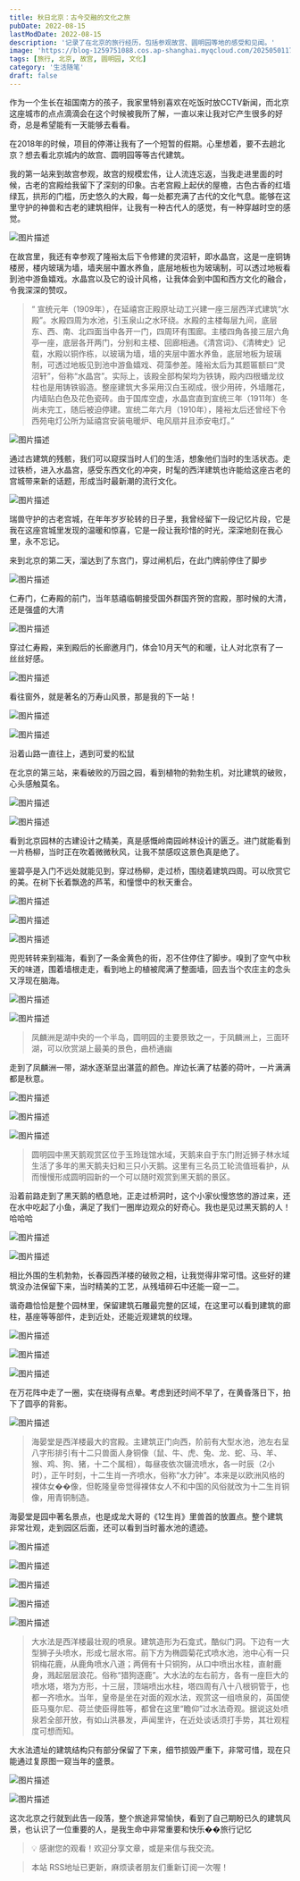 ```yaml
---
title: 秋日北京：古今交融的文化之旅
pubDate: 2022-08-15
lastModDate: 2022-08-15
description: '记录了在北京的旅行经历，包括参观故宫、圆明园等地的感受和见闻。'
image: 'https://blog-1259751088.cos.ap-shanghai.myqcloud.com/20250501174317213.png?imageSlim'
tags: [旅行, 北京, 故宫, 圆明园, 文化]
category: '生活随笔'
draft: false
---
```


作为一个生长在祖国南方的孩子，我家里特别喜欢在吃饭时放CCTV新闻，而北京这座城市的点点滴滴会在这个时候被我所了解，一直以来让我对它产生很多的好奇，总是希望能有一天能够去看看。

在2018年的时候，项目的停滞让我有了一个短暂的假期。心里想着，要不去趟北京？想去看北京城内的故宫、圆明园等等古代建筑。

我的第一站来到故宫参观，故宫的规模宏伟，让人流连忘返，当我走进里面的时候，古老的宫殿给我留下了深刻的印象。古老宫殿上起伏的屋檐，古色古香的红墙绿瓦，拱形的门槛，历史悠久的大殿，每一处都充满了古代的文化气息。能够在这里守护的神兽和古老的建筑相伴，让我有一种古代人的感觉，有一种穿越时空的感觉。

![图片描述](https://blog-1259751088.cos.ap-shanghai.myqcloud.com/20200312232644.jpg)

在故宫里，我还有幸参观了隆裕太后下令修建的灵沼轩，即水晶宫，这是一座铜铸楼房，楼内玻璃为墙，墙夹层中置水养鱼，底层地板也为玻璃制，可以透过地板看到池中游鱼嬉戏。水晶宫以及它的设计风格，让我体会到中国和西方文化的融合，令我深深的赞叹。

> “ 宣统元年（1909年），在延禧宫正殿原址动工兴建一座三层西洋式建筑“水殿”。水殿四周为水池，引玉泉山之水环绕。水殿的主楼每层九间，底层东、西、南、北四面当中各开一门，四周环有围廊。主楼四角各接三层六角亭一座，底层各开两门，分别和主楼、回廊相通。《清宫词》、《清稗史》记载，水殿以铜作栋，以玻璃为墙，墙的夹层中置水养鱼，底层地板为玻璃制，可透过地板见到池中游鱼嬉戏、荷藻参差。隆裕太后为其题匾额曰“灵沼轩”，俗称“水晶宫”。实际上，该殿全部构架均为铁铸，殿内四根蟠龙纹柱也是用铸铁锻造。整座建筑大多采用汉白玉砌成，很少用砖，外墙雕花，内墙贴白色及花色瓷砖。由于国库空虚，水晶宫直到宣统三年（1911年）冬尚未完工，随后被迫停建。宣统二年六月（1910年），隆裕太后还曾经下令西苑电灯公所为延禧宫安装电暖炉、电风扇并且添安电灯。”
> 

![图片描述](https://blog-1259751088.cos.ap-shanghai.myqcloud.com/20200312232901.png)

通过古建筑的残骸，我们可以窥探当时人们的生活，想象他们当时的生活状态。走过铁桥，进入水晶宫，感受东西文化的冲突，时髦的西洋建筑也许能给这座古老的宫城带来新的话题，形成当时最新潮的流行文化。

![图片描述](https://blog-1259751088.cos.ap-shanghai.myqcloud.com/20200312233003.png)

瑞兽守护的古老宫城，在年年岁岁轮转的日子里，我曾经留下一段记忆片段，它是我在这座宫城里发现的温暖和惊喜，它是一段让我珍惜的时光，深深地刻在我心里，永不忘记。

来到北京的第二天，溜达到了东宫门，穿过闸机后，在此门牌前停住了脚步

![图片描述](https://blog-1259751088.cos.ap-shanghai.myqcloud.com/20200314111826.png)

仁寿门，仁寿殿的前门，当年慈禧临朝接受国外群国齐贺的宫殿，那时候的大清，还是强盛的大清

![图片描述](https://blog-1259751088.cos.ap-shanghai.myqcloud.com/20200314111835.png)

穿过仁寿殿，来到殿后的长廊邀月门，体会10月天气的和暖，让人对北京有了一丝丝好感。

![图片描述](https://blog-1259751088.cos.ap-shanghai.myqcloud.com/20200314111827.png)

看往窗外，就是著名的万寿山风景，那是我的下一站！

![图片描述](https://blog-1259751088.cos.ap-shanghai.myqcloud.com/20200314111836.png)

![图片描述](https://blog-1259751088.cos.ap-shanghai.myqcloud.com/20200314111837.png)

沿着山路一直往上，遇到可爱的松鼠

在北京的第三站，来看破败的万园之园，看到植物的勃勃生机，对比建筑的破败，心头感触莫名。

![图片描述](https://blog-1259751088.cos.ap-shanghai.myqcloud.com/20200314141924.JPG)

![图片描述](https://blog-1259751088.cos.ap-shanghai.myqcloud.com/20200314142015.JPG)

看到北京园林的古建设计之精美，真是感慨岭南园岭林设计的匮乏。进门就能看到一片杨柳，当时正在吹着微微秋风，让我不禁感叹这景色真是绝了。

鉴碧亭是入门不远处就能见到，穿过杨柳，走过桥，围绕着建筑四周。可以欣赏它的美。在树下长着飘逸的芦苇，和憧憬中的秋天重合。

![图片描述](https://blog-1259751088.cos.ap-shanghai.myqcloud.com/20200314142132.jpg)

![图片描述](https://blog-1259751088.cos.ap-shanghai.myqcloud.com/20200314142146.JPG)

![图片描述](https://blog-1259751088.cos.ap-shanghai.myqcloud.com/20200314142205.JPG)

兜兜转转来到福海，看到了一条金黄色的街，忍不住停住了脚步。嗅到了空气中秋天的味道，围着墙根走走，看到地上的植被爬满了整面墙，回去当个农庄主的念头又浮现在脑海。

![图片描述](https://blog-1259751088.cos.ap-shanghai.myqcloud.com/20200314142252.JPG)

![图片描述](https://blog-1259751088.cos.ap-shanghai.myqcloud.com/20200314142313.jpg)

> 凤麟洲是湖中央的一个半岛，圆明园的主要景致之一，于凤麟洲上，三面环湖，可以欣赏湖上最美的景色，曲桥通幽
> 

走到了凤麟洲一带，湖水逐渐显出湛蓝的颜色。岸边长满了枯萎的荷叶，一片满满都是秋意。

![图片描述](https://blog-1259751088.cos.ap-shanghai.myqcloud.com/20200314142415.JPG)

![图片描述](https://blog-1259751088.cos.ap-shanghai.myqcloud.com/20200314142430.JPG)

![图片描述](https://blog-1259751088.cos.ap-shanghai.myqcloud.com/20200314142444.JPG)

> 圆明园中黑天鹅观赏区位于玉玲珑馆水域，天鹅来自于东门附近狮子林水域生活了多年的黑天鹅夫妇和三只小天鹅。这里有三名员工轮流值班看护，从而慢慢形成圆明园新的一个可以随时观赏到黑天鹅的景区。
> 

沿着前路走到了黑天鹅的栖息地，正走过桥洞时，这个小家伙慢悠悠的游过来，还在水中吃起了小鱼，满足了我们一圈岸边观众的好奇心。我也是见过黑天鹅的人！哈哈哈

![图片描述](https://blog-1259751088.cos.ap-shanghai.myqcloud.com/20200314142805.jpg)

![图片描述](https://blog-1259751088.cos.ap-shanghai.myqcloud.com/20200314142813.JPG)

相比外围的生机勃勃，长春园西洋楼的破败之相，让我觉得非常可惜。这些好的建筑没办法保留下来，当时精美的工艺，从残墙碎石中还能一窥一二。

谐奇趣恰恰是整个园林里，保留建筑石雕最完整的区域，在这里可以看到建筑的廊柱，基座等等部件，走到近处，还能近观建筑的纹理。

![图片描述](https://blog-1259751088.cos.ap-shanghai.myqcloud.com/20200314142843.JPG)

![图片描述](https://blog-1259751088.cos.ap-shanghai.myqcloud.com/20200314142906.JPG)

![图片描述](https://blog-1259751088.cos.ap-shanghai.myqcloud.com/20200314142931.JPG)

在万花阵中走了一圈，实在绕得有点晕。考虑到还时间不早了，在黄昏落日下，拍下了圆亭的背影。

![图片描述](https://blog-1259751088.cos.ap-shanghai.myqcloud.com/20200314142944.JPG)

> 海晏堂是西洋楼最大的宫殿。主建筑正门向西，阶前有大型水池，池左右呈八字形排引有十二只兽面人身铜像（鼠、牛、虎、兔、龙、蛇、马、羊、猴、鸡、狗、猪，十二个属相），每昼夜依次辍流喷水，各一时辰（2小时），正午时刻，十二生肖一齐喷水，俗称“水力钟”。本来是以欧洲风格的裸体女��像，但乾隆皇帝觉得裸体女人不和中国的风俗就改为十二生肖铜像，用青铜制造。
> 

海晏堂是园中著名景点，也是成龙大哥的《12生肖》里兽首的放置点。整个建筑非常壮观，走到园区后面，还可以看到当时蓄水池的遗迹。

![图片描述](https://blog-1259751088.cos.ap-shanghai.myqcloud.com/20200314143010.JPG)

![图片描述](https://blog-1259751088.cos.ap-shanghai.myqcloud.com/20200314143021.JPG)

![图片描述](https://blog-1259751088.cos.ap-shanghai.myqcloud.com/20200314143028.JPG)

![图片描述](https://blog-1259751088.cos.ap-shanghai.myqcloud.com/20200314143040.JPG)

![图片描述](https://blog-1259751088.cos.ap-shanghai.myqcloud.com/20200314143052.JPG)

> 大水法是西洋楼最壮观的喷泉。建筑造形为石龛式，酷似门洞。下边有一大型狮子头喷水，形成七层水帘。前下方为椭圆菊花式喷水池，池中心有一只铜梅花鹿，从鹿角喷水八道；两佣有十只铜狗，从口中喷出水柱，直射鹿身，溅起层层浪花。俗称“猎狗逐鹿”。大水法的左右前方，各有一座巨大的喷水塔，塔为方形，十三层，顶端喷出水柱，塔四周有八十八根铜管于，也都一齐喷水。当年，皇帝是坐在对面的观水法，观赏这一组喷泉的，英国使臣马戛尔尼、荷兰使臣得胜等，都曾在这里“瞻仰”过水法奇观。据说这处喷泉若全部开放，有如山洪暴发，声闻里许，在近处谈话须打手势，其壮观程度可想而知。
> 

大水法遗址的建筑结构只有部分保留了下来，细节损毁严重下，非常可惜，现在只能通过复原图一窥当年的盛景。

![图片描述](https://blog-1259751088.cos.ap-shanghai.myqcloud.com/20200314143052.JPG)

![图片描述](https://blog-1259751088.cos.ap-shanghai.myqcloud.com/20200314143115.JPG)

这次北京之行就到此告一段落，整个旅途非常愉快，看到了自己期盼已久的建筑风景，也认识了一位重要的人，是我生命中非常重要和快乐��旅行记忆

>💡 感谢您的观看！欢迎分享文章，或是来信与我交流。

> 本站 RSS地址已更新，麻烦读者朋友们重新订阅一次喔！